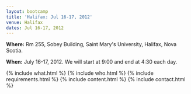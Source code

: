 ```yaml
---
layout: bootcamp
title: 'Halifax: Jul 16-17, 2012'
venue: Halifax
dates: Jul 16-17, 2012
---
```

**Where:** Rm 255, Sobey Building, Saint Mary's University, Halifax, Nova Scotia.

**When:** July 16-17, 2012. We will start at 9:00 and end at 4:30 each day.

{% include what.html %}
{% include who.html %}
{% include requirements.html %}
{% include content.html %}
{% include contact.html %}

